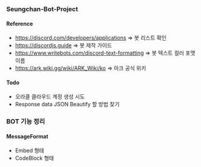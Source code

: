 ### Seungchan-Bot-Project

#### Reference

- https://discord.com/developers/applications => 봇 리스트 확인
- https://discordjs.guide => 봇 제작 가이드
- https://www.writebots.com/discord-text-formatting => 봇 텍스트 컬러 포맷 이름
- https://ark.wiki.gg/wiki/ARK_Wiki/ko => 아크 공식 위키

#### Todo

- 오라클 클라우드 계정 생성 시도
- Response data JSON Beautify 할 방법 찾기

### BOT 기능 정리

#### MessageFormat

- Embed 형태
- CodeBlock 형태
